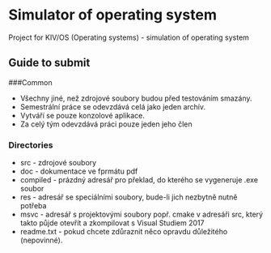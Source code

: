 # Simulator of operating system
Project for KIV/OS (Operating systems) - simulation of operating system

## Guide to submit

###Common

* Všechny jiné, než zdrojové soubory budou před testováním smazány.
* Semestrální práce se odevzdává celá jako jeden archív.
* Vytváří se pouze konzolové aplikace.
* Za celý tým odevzdává práci pouze jeden jeho člen

### Directories

* src - zdrojové soubory
* doc - dokumentace ve fprmátu pdf
* compiled - prázdný adresář pro překlad, do kterého se vygeneruje .exe soubor
* res - adresář se speciálními soubory, bude-li jich nezbytně nutně potřeba
* msvc - adresář s projektovými soubory
        popř. cmake v adresáři src, který takto půjde otevřít a zkompilovat s Visual Studiem 2017
* readme.txt - pokud chcete zdůraznit něco opravdu důležitého (nepovinné).

